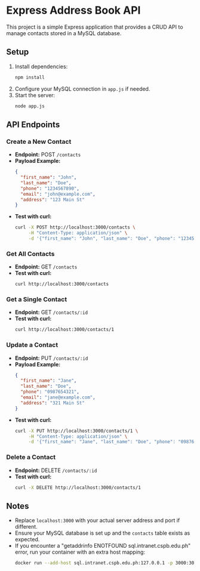 # Express Address Book API

This project is a simple Express application that provides a CRUD API to manage contacts stored in a MySQL database.

## Setup

1. Install dependencies:
   ```bash
   npm install
   ```
2. Configure your MySQL connection in `app.js` if needed.
3. Start the server:
   ```bash
   node app.js
   ```

## API Endpoints

### Create a New Contact
- **Endpoint:** POST `/contacts`
- **Payload Example:**
  ```json
  {
    "first_name": "John",
    "last_name": "Doe",
    "phone": "1234567890",
    "email": "john@example.com",
    "address": "123 Main St"
  }
  ```
- **Test with curl:**
  ```bash
  curl -X POST http://localhost:3000/contacts \
       -H "Content-Type: application/json" \
       -d '{"first_name": "John", "last_name": "Doe", "phone": "1234567890", "email": "john@example.com", "address": "123 Main St"}'
  ```

### Get All Contacts
- **Endpoint:** GET `/contacts`
- **Test with curl:**
  ```bash
  curl http://localhost:3000/contacts
  ```

### Get a Single Contact
- **Endpoint:** GET `/contacts/:id`
- **Test with curl:**
  ```bash
  curl http://localhost:3000/contacts/1
  ```

### Update a Contact
- **Endpoint:** PUT `/contacts/:id`
- **Payload Example:**
  ```json
  {
    "first_name": "Jane",
    "last_name": "Doe",
    "phone": "0987654321",
    "email": "jane@example.com",
    "address": "321 Main St"
  }
  ```
- **Test with curl:**
  ```bash
  curl -X PUT http://localhost:3000/contacts/1 \
       -H "Content-Type: application/json" \
       -d '{"first_name": "Jane", "last_name": "Doe", "phone": "0987654321", "email": "jane@example.com", "address": "321 Main St"}'
  ```

### Delete a Contact
- **Endpoint:** DELETE `/contacts/:id`
- **Test with curl:**
  ```bash
  curl -X DELETE http://localhost:3000/contacts/1
  ```

## Notes

- Replace `localhost:3000` with your actual server address and port if different.
- Ensure your MySQL database is set up and the `contacts` table exists as expected.
- If you encounter a "getaddrinfo ENOTFOUND sql.intranet.cspb.edu.ph" error, run your container with an extra host mapping:
  ```bash
  docker run --add-host sql.intranet.cspb.edu.ph:127.0.0.1 -p 3000:3000 your-image:latest
  ```
